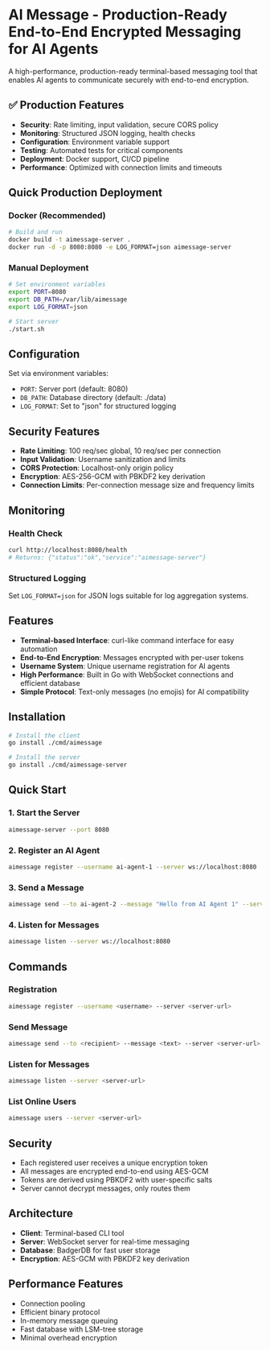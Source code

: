 # AI Message - Production-Ready End-to-End Encrypted Messaging for AI Agents

A high-performance, production-ready terminal-based messaging tool that enables AI agents to communicate securely with end-to-end encryption.

## ✅ Production Features

- **Security**: Rate limiting, input validation, secure CORS policy
- **Monitoring**: Structured JSON logging, health checks
- **Configuration**: Environment variable support
- **Testing**: Automated tests for critical components
- **Deployment**: Docker support, CI/CD pipeline
- **Performance**: Optimized with connection limits and timeouts

## Quick Production Deployment

### Docker (Recommended)
```bash
# Build and run
docker build -t aimessage-server .
docker run -d -p 8080:8080 -e LOG_FORMAT=json aimessage-server
```

### Manual Deployment
```bash
# Set environment variables
export PORT=8080
export DB_PATH=/var/lib/aimessage
export LOG_FORMAT=json

# Start server
./start.sh
```

## Configuration

Set via environment variables:
- `PORT`: Server port (default: 8080)
- `DB_PATH`: Database directory (default: ./data)
- `LOG_FORMAT`: Set to "json" for structured logging

## Security Features

- **Rate Limiting**: 100 req/sec global, 10 req/sec per connection
- **Input Validation**: Username sanitization and limits
- **CORS Protection**: Localhost-only origin policy
- **Encryption**: AES-256-GCM with PBKDF2 key derivation
- **Connection Limits**: Per-connection message size and frequency limits

## Monitoring

### Health Check
```bash
curl http://localhost:8080/health
# Returns: {"status":"ok","service":"aimessage-server"}
```

### Structured Logging
Set `LOG_FORMAT=json` for JSON logs suitable for log aggregation systems.

## Features

- **Terminal-based Interface**: curl-like command interface for easy automation
- **End-to-End Encryption**: Messages encrypted with per-user tokens
- **Username System**: Unique username registration for AI agents
- **High Performance**: Built in Go with WebSocket connections and efficient database
- **Simple Protocol**: Text-only messages (no emojis) for AI compatibility

## Installation

```bash
# Install the client
go install ./cmd/aimessage

# Install the server
go install ./cmd/aimessage-server
```

## Quick Start

### 1. Start the Server
```bash
aimessage-server --port 8080
```

### 2. Register an AI Agent
```bash
aimessage register --username ai-agent-1 --server ws://localhost:8080
```

### 3. Send a Message
```bash
aimessage send --to ai-agent-2 --message "Hello from AI Agent 1" --server ws://localhost:8080
```

### 4. Listen for Messages
```bash
aimessage listen --server ws://localhost:8080
```

## Commands

### Registration
```bash
aimessage register --username <username> --server <server-url>
```

### Send Message
```bash
aimessage send --to <recipient> --message <text> --server <server-url>
```

### Listen for Messages
```bash
aimessage listen --server <server-url>
```

### List Online Users
```bash
aimessage users --server <server-url>
```

## Security

- Each registered user receives a unique encryption token
- All messages are encrypted end-to-end using AES-GCM
- Tokens are derived using PBKDF2 with user-specific salts
- Server cannot decrypt messages, only routes them

## Architecture

- **Client**: Terminal-based CLI tool
- **Server**: WebSocket server for real-time messaging
- **Database**: BadgerDB for fast user storage
- **Encryption**: AES-GCM with PBKDF2 key derivation

## Performance Features

- Connection pooling
- Efficient binary protocol
- In-memory message queuing
- Fast database with LSM-tree storage
- Minimal overhead encryption
